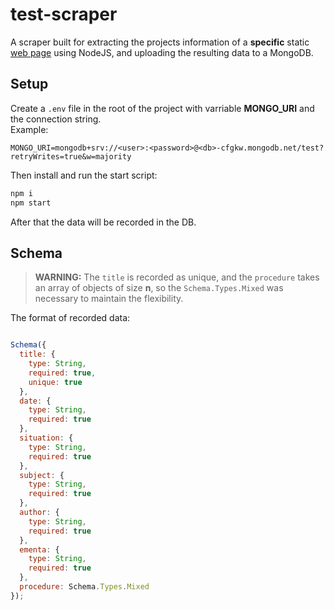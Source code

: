 # test-scraper

A scraper built for extracting the projects information of a **specific** static [web page](http://www.legislador.com.br/) using NodeJS, and uploading the resulting data to a MongoDB.

## Setup

Create a `.env` file in the root of the project with varriable **MONGO_URI** and the connection string.  
Example:

```
MONGO_URI=mongodb+srv://<user>:<password>@<db>-cfgkw.mongodb.net/test?retryWrites=true&w=majority
```

Then install and run the start script:

```sh
npm i
npm start
```

After that the data will be recorded in the DB.

## Schema
> **WARNING:** The `title` is recorded as unique, and the `procedure` takes an array of objects of size **n**, so the `Schema.Types.Mixed` was necessary to maintain the flexibility.

The format of recorded data:

```js

Schema({
  title: {
    type: String,
    required: true,
    unique: true
  },
  date: {
    type: String,
    required: true
  },
  situation: {
    type: String,
    required: true
  },
  subject: {
    type: String,
    required: true
  },
  author: {
    type: String,
    required: true
  },
  ementa: {
    type: String,
    required: true
  },
  procedure: Schema.Types.Mixed
});

```

